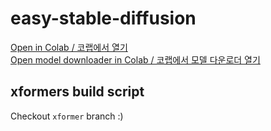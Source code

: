 # easy-stable-diffusion

[Open in Colab / 코랩에서 열기](https://colab.research.google.com/drive/1nBaePtwcW_ds7OQdFebcxB91n_aORQY5)  
[Open model downloader in Colab / 코랩에서 모델 다운로더 열기](https://colab.research.google.com/drive/1cDsP8Ofgd7xtA_kMSdx-fJyI1WPRjFR4)

## xformers build script
Checkout `xformer` branch :)
